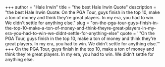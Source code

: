 +++
author = "Hale Irwin"
title = "the best Hale Irwin Quote"
description = "the best Hale Irwin Quote: On the PGA Tour, guys finish in the top 10, make a ton of money and think they're great players. In my era, you had to win. We didn't settle for anything else."
slug = "on-the-pga-tour-guys-finish-in-the-top-10-make-a-ton-of-money-and-think-theyre-great-players-in-my-era-you-had-to-win-we-didnt-settle-for-anything-else"
quote = '''On the PGA Tour, guys finish in the top 10, make a ton of money and think they're great players. In my era, you had to win. We didn't settle for anything else.'''
+++
On the PGA Tour, guys finish in the top 10, make a ton of money and think they're great players. In my era, you had to win. We didn't settle for anything else.
